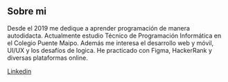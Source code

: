 ## Sobre mi
Desde el 2019 me dedique a aprender programación de manera autodidacta. Actualmente estudio Técnico de Programación Informática en el Colegio Puente Maipo.
Además me interesa el desarrollo web y móvil, UI/UX y los desafíos de logica. He practicado con Figma, HackerRank y diversas plataformas online.

[Linkedin](www.linkedin.com/in/kraundew)
